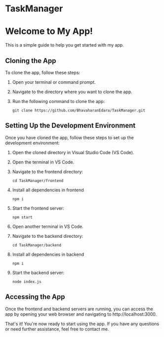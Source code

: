 ﻿# TaskManager
# Welcome to My App!

This is a simple guide to help you get started with my app.

## Cloning the App

To clone the app, follow these steps:

1. Open your terminal or command prompt.
2. Navigate to the directory where you want to clone the app.
3. Run the following command to clone the app:

    ```
    git clone https://github.com/BhavaharanEdara/TaskManager.git
    ```

## Setting Up the Development Environment

Once you have cloned the app, follow these steps to set up the development environment:

1. Open the cloned directory in Visual Studio Code (VS Code).
2. Open the terminal in VS Code.
3. Navigate to the frontend directory:

    ```
    cd TaskManager/frontend
    ```
4. Install all dependencies in frontend

    ```
    npm i
    ```
5. Start the frontend server:

    ```
    npm start
    ```
6. Open another terminal in VS Code.
7. Navigate to the backend directory:

    ```
    cd TaskManager/backend
    ```
8. Install all dependencies in backend

    ```
    npm i
    ```
9. Start the backend server:

    ```
    node index.js
    ```

## Accessing the App

Once the frontend and backend servers are running, you can access the app by opening your web browser and navigating to http://localhost:3000.

That's it! You're now ready to start using the app. If you have any questions or need further assistance, feel free to contact me.
